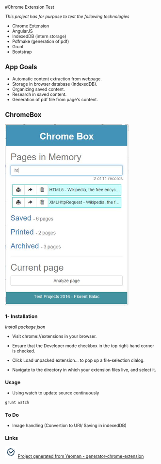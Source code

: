 #Chrome Extension Test

*This project has for purpose to test the following technologies*
- Chrome Extension
- AngularJS
- IndexedDB (intern storage)
- Pdfmake (generation of pdf)
- Grunt
- Bootstrap

## App Goals
- Automatic content extraction from webpage.
- Storage in browser database (IndexedDB).
- Organizing saved content.
- Research in saved content.
- Generation of pdf file from page's content.

## ChromeBox
![alt text](app/images/search.JPG "App")

### 1- Installation

*Install package.json*

* Visit chrome://extensions in your browser.

* Ensure that the Developer mode checkbox in the top right-hand corner is checked.

* Click Load unpacked extension… to pop up a file-selection dialog.

* Navigate to the directory in which your extension files live, and select it.

### Usage

* Using watch to update source continuously
```javascript
grunt watch
```

### To Do

* Image handling (Convertion to URI/ Saving in indexedDB)

### Links

![alt text](app/images/icon-38.png "Logo Title Text 1") [Project generated from Yeoman - generator-chrome-extension](https://github.com/yeoman/generator-chrome-extension)
